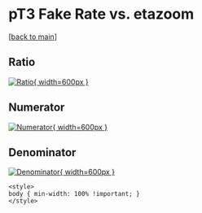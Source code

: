 # pT3 Fake Rate vs. etazoom

[[back to main](./)]



## Ratio

[![Ratio](../mtv/var/pT3_fakerate_etazoom.png){ width=600px }](../mtv/var/pT3_fakerate_etazoom.pdf)

## Numerator

[![Numerator](../mtv/num/pT3_fakerate_etazoom_num.png){ width=600px }](../mtv/num/pT3_fakerate_etazoom_num.pdf)

## Denominator

[![Denominator](../mtv/den/pT3_fakerate_etazoom_den.png){ width=600px }](../mtv/den/pT3_fakerate_etazoom_den.pdf)


``` {=html}
<style>
body { min-width: 100% !important; }
</style>
```
